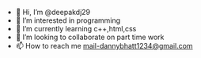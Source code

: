 - 👋 Hi, I’m @deepakdj29
- 👀 I’m interested in programming
- 🌱 I’m currently learning c++,html,css
- 💞️ I’m looking to collaborate on part time work
- 📫 How to reach me mail-dannybhatt1234@gmail.com

<!---
deepakdj29/deepakdj29 is a ✨ special ✨ repository because its `README.md` (this file) appears on your GitHub profile.
You can click the Preview link to take a look at your changes.
--->

